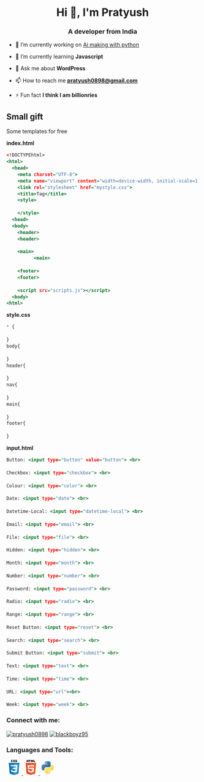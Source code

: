 <h1 align="center">Hi 👋, I'm Pratyush</h1>
<h3 align="center">A developer from India</h3>

- 🔭 I’m currently working on [Ai making with python](https://github.com/Pratyush0898/Ai-with-python)

- 🌱 I’m currently learning **Javascript**

- 💬 Ask me about **WordPress**

- 📫 How to reach me **pratyush0898@gmail.com**

- ⚡ Fun fact **I think I am billionries**

## Small gift
Some templates for free

**index.html**
```index.html
<!DOCTYPEhtml>
<html>
  <head>
    <meta charset="UTF-8">
    <meta name="viewport" content="width=device-width, initial-scale=1.0">
    <link rel="stylesheet" href="mystyle.css">
    <title>Tag</title>
    <style>
        
    </style>
  <head>
  <body>
    <header>
    <header>
  
    <main>
          <main>
  
    <footer>
    <footer>

    <script src="scripts.js"></script>
  <body>
<html>
```
**style.css**
```style.css
* {
  
}
body{
  
}
header{
  
}
nav{
  
}
main{
  
}
footer{
  
}
```
**input.html**
```index.html
Button: <input type="button" value="button"> <br>

Checkbox: <input type="checkbox"> <br>

Colour: <input type="color"> <br>

Date: <input type="date"> <br>

Datetime-Local: <input type="datetime-local"> <br>

Email: <input type="email"> <br>

File: <input type="file"> <br>

Hidden: <input type="hidden"> <br>

Month: <input type="month"> <br>

Number: <input type="number"> <br>

Password: <input type="password"> <br>

Radio: <input type="radio"> <br>

Range: <input type="range"> <br>

Reset Button: <input type="reset"> <br>

Search: <input type="search"> <br>

Submit Button: <input type="submit"> <br>

Text: <input type="text"> <br>

Time: <input type="time"> <br>

URL: <input type="url"><br>

Week: <input type="week"> <br>
```

<h3 align="left">Connect with me:</h3>
<p align="left">
<a href="https://www.linkedin.com/in/pratyush-kumar-751a1229b/" target="blank"><img align="center" src="https://raw.githubusercontent.com/rahuldkjain/github-profile-readme-generator/master/src/images/icons/Social/linked-in-alt.svg" alt="pratyush0898" height="30" width="40" /></a>
<a href="https://www.youtube.com/@Pratyush-developers" target="blank"><img align="center" src="https://raw.githubusercontent.com/rahuldkjain/github-profile-readme-generator/master/src/images/icons/Social/youtube.svg" alt="blackboyz95" height="30" width="40" /></a>
</p>

<h3 align="left">Languages and Tools:</h3>
<p align="left"> <a href="https://www.w3schools.com/css/" target="_blank" rel="noreferrer"> <img src="https://raw.githubusercontent.com/devicons/devicon/master/icons/css3/css3-original-wordmark.svg" alt="css3" width="40" height="40"/> </a> <a href="https://www.w3.org/html/" target="_blank" rel="noreferrer"> <img src="https://raw.githubusercontent.com/devicons/devicon/master/icons/html5/html5-original-wordmark.svg" alt="html5" width="40" height="40"/> </a> <a href="https://www.python.org" target="_blank" rel="noreferrer"> <img src="https://raw.githubusercontent.com/devicons/devicon/master/icons/python/python-original.svg" alt="python" width="40" height="40"/> </a> </p>
